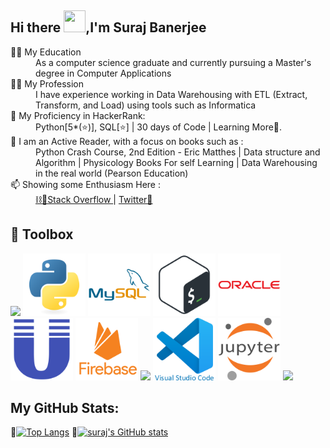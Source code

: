 ## Hi there <img src="https://raw.githubusercontent.com/MartinHeinz/MartinHeinz/master/wave.gif" width="35px" height="35px">,I'm Suraj Banerjee

<dl><dt> 👨‍🎓 My Education </dt> <dd> As a computer science graduate and currently pursuing a Master's degree in Computer Applications</dd>
<dt> 👨‍💻 My Profession </dt> <dd> I have experience working in Data Warehousing with ETL (Extract, Transform, and Load) using tools such as Informatica <dd>
<dt>🌱 My Proficiency in HackerRank:</dt> <dd>Python[5*(⭐)], SQL[⭐] | 30 days of Code | Learning More🛒.</dd>
<dt>📒 I am an Active Reader, with a focus on books such as : </dt>
<dd> Python Crash Course, 2nd Edition - Eric Matthes | Data structure and Algorithm | Physicology Books For self Learning | Data Warehousing in the real world (Pearson Education) </dd>
 <dt> 📫 Showing some Enthusiasm Here :</dt> <dd><a href="https://stackoverflow.com/users/12947226/suraj-0o0"> ⛓🧱Stack Overflow </a>  |  <a href="https://twitter.com/Suraj_1m"> Twitter🐤 </a> </dd> </dl>
 
 ## 🧧 Toolbox 
 
<img src="https://www.vectorlogo.zone/logos/informatica/informatica-icon.svg" width="100px"> <img src="https://github.com/devicons/devicon/blob/2ae2a900d2f041da66e950e4d48052658d850630/icons/python/python-original.svg" width="100px" >  <img src="https://github.com/devicons/devicon/blob/2ae2a900d2f041da66e950e4d48052658d850630/icons/mysql/mysql-original-wordmark.svg" width="100px" > <img src="https://github.com/devicons/devicon/blob/2ae2a900d2f041da66e950e4d48052658d850630/icons/bash/bash-original.svg" width="100px" > <img src="https://github.com/devicons/devicon/blob/2ae2a900d2f041da66e950e4d48052658d850630/icons/oracle/oracle-original.svg" width="100px">
<img src="https://github.com/devicons/devicon/blob/2ae2a900d2f041da66e950e4d48052658d850630/icons/unix/unix-original.svg" width="100px">
<img src="https://github.com/devicons/devicon/blob/master/icons/firebase/firebase-plain-wordmark.svg" width="100px"> <img src="https://raw.githubusercontent.com/jmnote/z-icons/master/svg/git.svg" width="100px"> <img src="https://github.com/devicons/devicon/blob/1119b9f84c0290e0f0b38982099a2bd027a48bf1/icons/vscode/vscode-original-wordmark.svg" width="100px"> <img src="https://github.com/devicons/devicon/blob/2ae2a900d2f041da66e950e4d48052658d850630/icons/jupyter/jupyter-original-wordmark.svg" width="100px">
<img src="https://upload.wikimedia.org/wikipedia/commons/7/7e/Spyder_logo.svg" width="200px">

## My GitHub Stats:

🔐[![Top Langs](https://github-readme-stats.vercel.app/api/top-langs/?username=surajbanerjee&show_icons=true&theme=radical)](https://github.com/surajbanerjee/github-readme-stats)
🔐[![suraj's GitHub stats](https://github-readme-stats.vercel.app/api?username=surajbanerjee&show_icons=true&theme=radical)](https://github.com/surajbanerjee/github-readme-stats)
